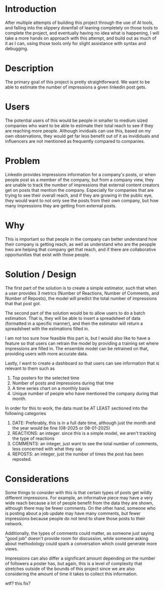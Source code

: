 # Introduction
After multiple attempts of building this project through the use of AI tools, and falling into the slippery downfall of leaning completely on those tools to complete the project, and eventually having no idea what is happening, I will take a more hands on approach with this attempt, and build out as much of it as I can, using those tools only for slight assistance with syntax and debugging. 

# Description
The primary goal of this project is pretty straightforward. We want to be able to estimate the number of impressions a given linkedin post gets. 

# Users
The potential users of this would be people in smaller to medium sized companies who want to be able to estimate their total reach to see if they are reaching more people. Although inviduals can use this, based on my own observations, they would get far less benefit out of it as invididuals and influencers are not mentioned as frequently compared to companies. 

# Problem
Linkedin provides impressions information for a company's posts, or when people post as a member of the company, but from a company view, they are unable to track the number of impressions that external content creators get on posts that mention the company. Especially for companies that are trying to see their overall reach, and if they are growing in the public eye, they would want to not only see the posts from their own company, but how many impressions they are getting from external posts. 

# Why
This is important so that people in the company can better understand how their company is getting reach, as well as understand who are the peopple hwo are helping that company get that reach, and if there are collaborative opportunities that exist with those people. 

# Solution / Design
The first part of the solution is to create a simple estimator, such that when a user provides 3 metrics (Number of Reactions, Number of Comments, and Number of Reposts), the model will predict the total number of impressions that that post got. 

The second part of the solution would be to allow users to do a batch estimation. That is, they will be able to insert a spreadsheet of data (formatted in a specific manner), and then the estimator will return a spreadsheet with the estimations filled in. 

I am not too sure how feasible this part is, but I would also like to have a feature so that users can retrain the model by providing a training set where impressions are filled in. The ensemble model can be retrained on that, providing users with more accurate data. 

Lastly, I want to create a dashboard so that users can see information that is relevant to them such as
1. Top posters for the selected time
2. Number of posts and impressions during that time 
3. A time series chart on a monthly basis 
4. Unique number of people who have mentioned the company during that month. 

In order for this to work, the data must be AT LEAST sectioned into the following categories
1. DATE: Preferably, this is in a full date time, although just the month and the year would be fine (08-2025 or 08-01-2025)
2. REACTIONS: an integer. since this is a simple model, we aren't tracking the type of reactions
3. COMMENTS: an integer, just want to see the total number of comments, less concerned with what they say
4. REPOSTS: an integer, just the number of times the post has been reposted. 

# Considerations
Some things to consider with this is that certain types of posts get wildly different impressions. For example, an informative piece may have a very wide reach because a lot of people benefit from the data they are shown, although there may be fewer comments. On the other hand, someone who is posting about a job update may have many comments, but fewer impressions because people do not tend to share those posts to their network. 

Additionally, the types of comments could matter, as someone just saying "good job" doesn't provide room for discussion, while someone asking about methodology could spark a conversation which could generate more views.

Impressions can also differ a significant amount depending on the number of followers a poster has, but again, this is a level of complexity that stretches outside of the bounds of this project since we are also considering the amount of time it takes to collect this information. 


wtf?
this fix?